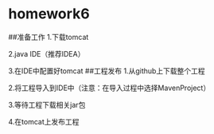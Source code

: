# homework6
##准备工作
1.下载tomcat

2.java IDE（推荐IDEA）

3.在IDE中配置好tomcat
##工程发布
1.从github上下载整个工程

2.将工程导入到IDE中（注意：在导入过程中选择MavenProject）

3.等待工程下载相关jar包

4.在tomcat上发布工程
